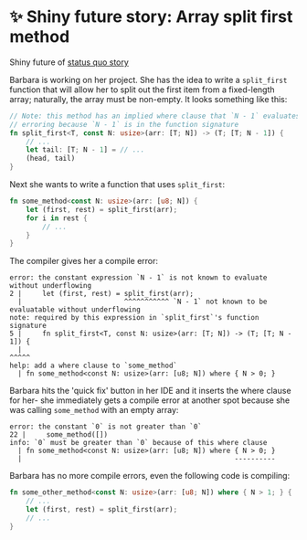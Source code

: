 # ✨ Shiny future story: Array split first method

Shiny future of [status quo story](../status_quo/split_first.md)

Barbara is working on her project. She has the idea to write a `split_first` function that will allow her to split out the first item from a fixed-length array; naturally, the array must be non-empty. It looks something like this:

```rust
// Note: this method has an implied where clause that `N - 1` evaluates without 
// erroring because `N - 1` is in the function signature
fn split_first<T, const N: usize>(arr: [T; N]) -> (T; [T; N - 1]) {
    // ...
    let tail: [T; N - 1] = // ...
    (head, tail)
}
```

Next she wants to write a function that uses `split_first`:

```rust
fn some_method<const N: usize>(arr: [u8; N]) {
    let (first, rest) = split_first(arr);
    for i in rest {
        // ...
    }
}
```

The compiler gives her a compile error:
```
error: the constant expression `N - 1` is not known to evaluate without underflowing
2 |     let (first, rest) = split_first(arr);
  |                         ^^^^^^^^^^^ `N - 1` not known to be evaluatable without underflowing
note: required by this expression in `split_first`'s function signature
5 |     fn split_first<T, const N: usize>(arr: [T; N]) -> (T; [T; N - 1]) {
  |                                                               ^^^^^
help: add a where clause to `some_method`
  | fn some_method<const N: usize>(arr: [u8; N]) where { N > 0; }
```

Barbara hits the 'quick fix' button in her IDE and it inserts the where clause for her- she immediately
gets a compile error at another spot because she was calling `some_method` with an empty array:

```
error: the constant `0` is not greater than `0`
22 |     some_method([])
info: `0` must be greater than `0` because of this where clause
  | fn some_method<const N: usize>(arr: [u8; N]) where { N > 0; }
  |                                                    ----------
```

Barbara has no more compile errors, even the following code is compiling:
```rust
fn some_other_method<const N: usize>(arr: [u8; N]) where { N > 1; } {
    // ...
    let (first, rest) = split_first(arr);
    // ...
}
```